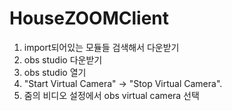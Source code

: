 # HouseZOOMClient

1. import되어있는 모듈들 검색해서 다운받기
2. obs studio 다운받기
3. obs studio 열기
4. "Start Virtual Camera" -> "Stop Virtual Camera".
5. 줌의 비디오 설정에서 obs virtual camera 선택
